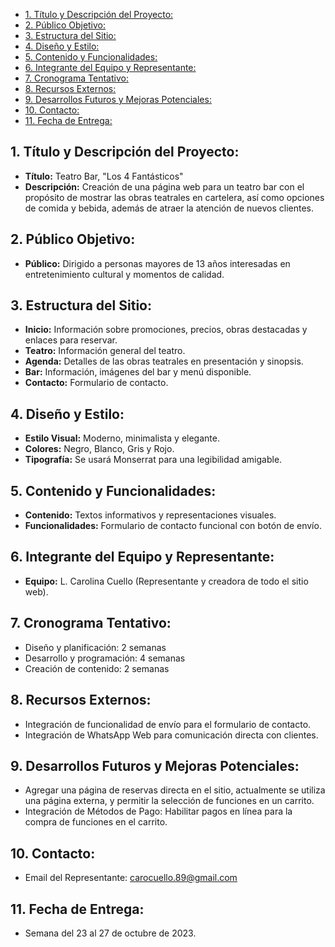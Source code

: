 - [1. Título y Descripción del Proyecto:](#1-t%C3%ADtulo-y-descripci%C3%B3n-del-proyecto)
- [2. Público Objetivo:](#2-p%C3%BAblico-objetivo)
- [3. Estructura del Sitio:](#3-estructura-del-sitio)
- [4. Diseño y Estilo:](#4-dise%C3%B1o-y-estilo)
- [5. Contenido y Funcionalidades:](#5-contenido-y-funcionalidades)
- [6. Integrante del Equipo y Representante:](#6-integrante-del-equipo-y-representante)
- [7. Cronograma Tentativo:](#7-cronograma-tentativo)
- [8. Recursos Externos:](#8-recursos-externos)
- [9. Desarrollos Futuros y Mejoras Potenciales:](#9-desarrollos-futuros-y-mejoras-potenciales)
- [10. Contacto:](#10-contacto)
- [11. Fecha de Entrega:](#11-fecha-de-entrega)

## 1. Título y Descripción del Proyecto:

- **Título:** Teatro Bar, "Los 4 Fantásticos"
- **Descripción:** Creación de una página web para un teatro bar con el propósito de mostrar las obras teatrales en cartelera, así como opciones de comida y bebida, además de atraer la atención de nuevos clientes.

## 2. Público Objetivo:

- **Público:** Dirigido a personas mayores de 13 años interesadas en entretenimiento cultural y momentos de calidad.

## 3. Estructura del Sitio:

- **Inicio:** Información sobre promociones, precios, obras destacadas y enlaces para reservar.
- **Teatro:** Información general del teatro.
- **Agenda:** Detalles de las obras teatrales en presentación y sinopsis.
- **Bar:** Información, imágenes del bar y menú disponible.
- **Contacto:** Formulario de contacto.

## 4. Diseño y Estilo:

- **Estilo Visual:** Moderno, minimalista y elegante.
- **Colores:** Negro, Blanco, Gris y Rojo.
- **Tipografía:** Se usará Monserrat para una legibilidad amigable.

## 5. Contenido y Funcionalidades:

- **Contenido:** Textos informativos y representaciones visuales.
- **Funcionalidades:** Formulario de contacto funcional con botón de envío.

## 6. Integrante del Equipo y Representante:

- **Equipo:** L. Carolina Cuello (Representante y creadora de todo el sitio web).

## 7. Cronograma Tentativo:

- Diseño y planificación: 2 semanas
- Desarrollo y programación: 4 semanas
- Creación de contenido: 2 semanas

## 8. Recursos Externos:

- Integración de funcionalidad de envío para el formulario de contacto.
- Integración de WhatsApp Web para comunicación directa con clientes.

## 9. Desarrollos Futuros y Mejoras Potenciales:

- Agregar una página de reservas directa en el sitio, actualmente se utiliza una página externa, y permitir la selección de funciones en un carrito.
- Integración de Métodos de Pago: Habilitar pagos en línea para la compra de funciones en el carrito.

## 10. Contacto:

- Email del Representante: carocuello.89@gmail.com

## 11. Fecha de Entrega:

- Semana del 23 al 27 de octubre de 2023.
